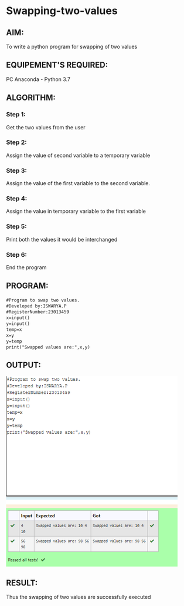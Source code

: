 # Swapping-two-values
## AIM:
To write a python program for swapping of two values
## EQUIPEMENT'S REQUIRED: 
PC
Anaconda - Python 3.7
## ALGORITHM: 
### Step 1:
Get the two values from the user
### Step 2: 
Assign the value of second variable to a temporary variable 
### Step 3: 
Assign the value of the first variable to the second variable.
### Step 4:  
Assign the value in temporary variable to the first variable
### Step 5: 
Print both the values it would be interchanged
### Step 6: 
End the program

## PROGRAM:
```
#Program to swap two values.
#Developed by:ISWARYA.P
#RegisterNumber:23013459
x=input()
y=input()
temp=x
x=y
y=temp
print("Swapped values are:",x,y)

```

## OUTPUT:
![Alt text](SWAP-1.png)


## RESULT:
Thus the swapping of two values are successfully executed



